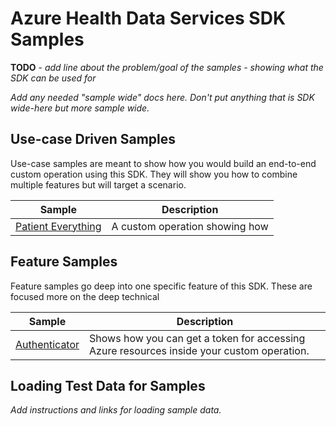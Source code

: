 # Azure Health Data Services SDK Samples

**TODO** - *add line about the problem/goal of the samples - showing what the SDK can be used for*

*Add any needed "sample wide" docs here. Don't put anything that is SDK wide-here but more sample wide.*

## Use-case Driven Samples

Use-case samples are meant to show how you would build an end-to-end custom operation using this SDK. They will show you how to combine multiple features but will target a scenario.

| Sample | Description |
| --- | --- |
| [Patient Everything](./PatientEverything/README.md) | A custom operation showing how  |

## Feature Samples

Feature samples go deep into one specific feature of this SDK. These are focused more on the deep technical 

| Sample | Description |
| --- | --- |
| [Authenticator](./Authenticator/README.md) | Shows how you can get a token for accessing Azure resources inside your custom operation. |

## Loading Test Data for Samples

*Add instructions and links for loading sample data.*